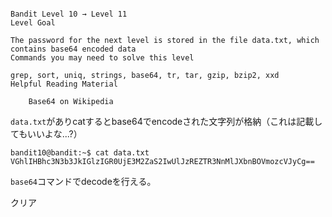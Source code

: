 ```

Bandit Level 10 → Level 11
Level Goal

The password for the next level is stored in the file data.txt, which contains base64 encoded data
Commands you may need to solve this level

grep, sort, uniq, strings, base64, tr, tar, gzip, bzip2, xxd
Helpful Reading Material

    Base64 on Wikipedia

```

`data.txt`がありcatするとbase64でencodeされた文字列が格納（これは記載してもいいよな...?）  
```
bandit10@bandit:~$ cat data.txt 
VGhlIHBhc3N3b3JkIGlzIGR0UjE3M2ZaS2IwUlJzREZTR3NnMlJXbnBOVmozcVJyCg==
```

`base64`コマンドでdecodeを行える。  

クリア  


